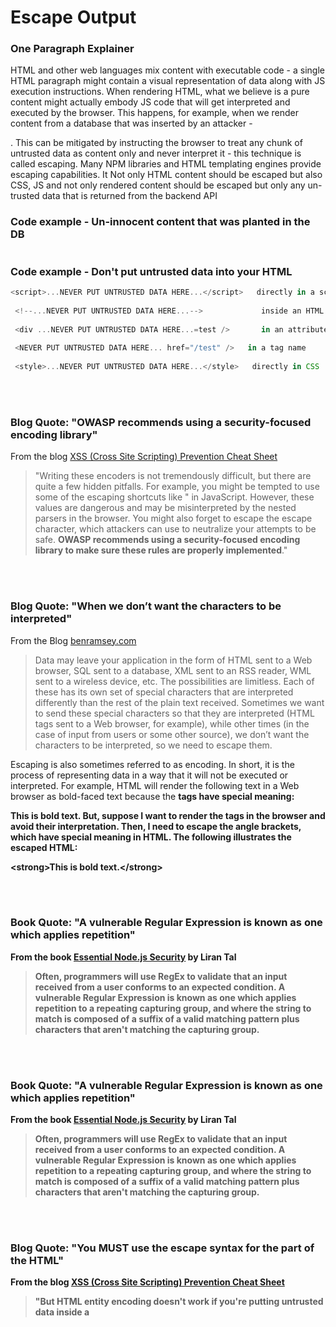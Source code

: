 # Escape Output

### One Paragraph Explainer
HTML and other web languages mix content with executable code - a single HTML paragraph might contain a visual representation of data along with JS execution instructions. When rendering HTML, what we believe is a pure content might actually embody JS code that will get interpreted and executed by the browser. This happens, for example, when we render content from a database that was inserted by an attacker - <div><script>//malicious code</script></div>. This can be mitigated by instructing the browser to treat any chunk of untrusted data as content only and never interpret it - this technique is called escaping. Many NPM libraries and HTML templating engines provide escaping capabilities. It Not only HTML content should be escaped but also CSS, JS and not only rendered content should be escaped but only any un-trusted data that is returned from the backend API

### Code example - Un-innocent content that was planted in the DB
```javascript

```

### Code example - Don't put untrusted data into your HTML 
```javascript
<script>...NEVER PUT UNTRUSTED DATA HERE...</script>   directly in a script
 
 <!--...NEVER PUT UNTRUSTED DATA HERE...-->             inside an HTML comment
 
 <div ...NEVER PUT UNTRUSTED DATA HERE...=test />       in an attribute name
 
 <NEVER PUT UNTRUSTED DATA HERE... href="/test" />   in a tag name
 
 <style>...NEVER PUT UNTRUSTED DATA HERE...</style>   directly in CSS

```


<br/><br/>
### Blog Quote: "OWASP recommends using a security-focused encoding library"
From the blog [XSS (Cross Site Scripting) Prevention Cheat Sheet](https://www.owasp.org/index.php/XSS_(Cross_Site_Scripting)_Prevention_Cheat_Sheet)
> "Writing these encoders is not tremendously difficult, but there are quite a few hidden pitfalls. For example, you might be tempted to use some of the escaping shortcuts like \" in JavaScript. However, these values are dangerous and may be misinterpreted by the nested parsers in the browser. You might also forget to escape the escape character, which attackers can use to neutralize your attempts to be safe. **OWASP recommends using a security-focused encoding library to make sure these rules are properly implemented**."


<br/><br/>
### Blog Quote: "When we don’t want the characters to be interpreted"
From the Blog [benramsey.com](https://benramsey.com/articles/escape-output/)
> Data may leave your application in the form of HTML sent to a Web browser, SQL sent to a database, XML sent to an RSS reader, WML sent to a wireless device, etc. The possibilities are limitless. Each of these has its own set of special characters that are interpreted differently than the rest of the plain text received. Sometimes we want to send these special characters so that they are interpreted (HTML tags sent to a Web browser, for example), while other times (in the case of input from users or some other source), we don’t want the characters to be interpreted, so we need to escape them.

Escaping is also sometimes referred to as encoding. In short, it is the process of representing data in a way that it will not be executed or interpreted. For example, HTML will render the following text in a Web browser as bold-faced text because the <strong> tags have special meaning:

<strong>This is bold text.</strong>
But, suppose I want to render the tags in the browser and avoid their interpretation. Then, I need to escape the angle brackets, which have special meaning in HTML. The following illustrates the escaped HTML:

&lt;strong&gt;This is bold text.&lt;/strong&gt;


<br/><br/>
### Book Quote: "A vulnerable Regular Expression is known as one which applies repetition"
From the book [Essential Node.js Security](https://leanpub.com/nodejssecurity) by Liran Tal
> Often, programmers will use RegEx to validate that an input received from a user conforms to an expected condition. A vulnerable Regular Expression is known as one which applies repetition to a repeating capturing group, and where the string to match is composed of a suffix of a valid matching pattern plus characters that aren't matching the capturing group.


<br/><br/>
### Book Quote: "A vulnerable Regular Expression is known as one which applies repetition"
From the book [Essential Node.js Security](https://leanpub.com/nodejssecurity) by Liran Tal
> Often, programmers will use RegEx to validate that an input received from a user conforms to an expected condition. A vulnerable Regular Expression is known as one which applies repetition to a repeating capturing group, and where the string to match is composed of a suffix of a valid matching pattern plus characters that aren't matching the capturing group.


<br/><br/>
### Blog Quote: "You MUST use the escape syntax for the part of the HTML"
From the blog [XSS (Cross Site Scripting) Prevention Cheat Sheet](https://www.owasp.org/index.php/XSS_(Cross_Site_Scripting)_Prevention_Cheat_Sheet)
> "But HTML entity encoding doesn't work if you're putting untrusted data inside a <script> tag anywhere, or an event handler attribute like onmouseover, or inside CSS, or in a URL. So even if you use an HTML entity encoding method everywhere, you are still most likely vulnerable to XSS. You MUST use the escape syntax for the part of the HTML document you're putting untrusted data into."


